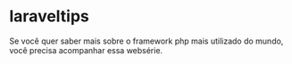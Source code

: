 # laraveltips
Se você quer saber mais sobre o framework php mais utilizado do mundo, você precisa acompanhar essa websérie.
